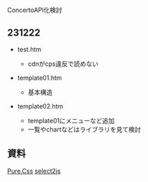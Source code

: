 #

ConcertoAPI化検討

## 231222

- test.htm
    - cdnがcps違反で読めない


- template01.htm
    - 基本構造

- template02.htm
    - template01にメニューなど追加
    - 一覧やchartなどはライブラリを見て検討






## 資料

[Pure.Css](https://purecss.io/)
[select2js](https://select2.org/)

